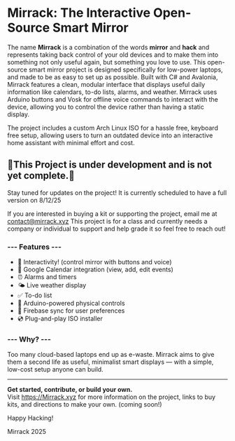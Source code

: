 # Mirrack: The Interactive Open-Source Smart Mirror

The name **Mirrack** is a combination of the words **mirror** and **hack** and represents taking back control of your old devices and to make them into something not only useful again, but something you love to use. This open-source smart mirror project is designed specifically for low-power laptops, and made to be as easy to set up as possible. Built with C# and Avalonia, Mirrack features a clean, modular interface that displays useful daily information like calendars, to-do lists, alarms, and weather. Mirrack uses Arduino buttons and Vosk for offline voice commands to interact with the device, allowing you to control the device rather than having a static display.

The project includes a custom Arch Linux ISO for a hassle free, keyboard free setup, allowing users to turn an outdated device into an interactive home assistant with minimal effort and cost.

## 🚧This Project is under development and is not yet complete.🚧

Stay tuned for updates on the project! It is currently scheduled to have a full version on 8/12/25

If you are interested in buying a kit or supporting the project, email me at contact@mirrack.xyz This project is for a class and currently needs a company or individual to support and help grade it so feel free to reach out!

### --- Features ---
- 🌟 Interactivity! (control mirror with buttons and voice)
- 📆 Google Calendar integration (view, add, edit events)
- ⏰ Alarms and timers
- 🌤 Live weather display
- ✅ To-do list
- 🔧 Arduino-powered physical controls
- 💾 Firebase sync for user preferences
- 💿 Plug-and-play ISO installer

### --- Why? ---
Too many cloud-based laptops end up as e-waste. Mirrack aims to give them a second life as useful, minimalist smart displays — with a simple, low-cost setup anyone can build.

---

**Get started, contribute, or build your own.**  
Visit https://Mirrack.xyz for more information on the project, links to buy kits, and directions to make your own. (coming soon!)

Happy Hacking!

Mirrack 2025
